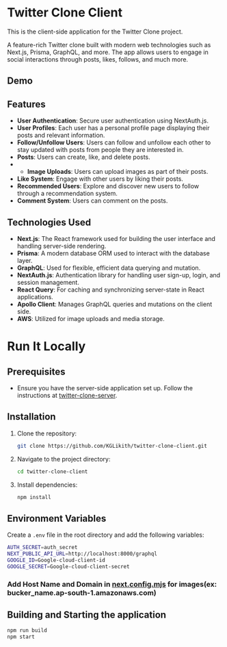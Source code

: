 # Twitter Clone Client

This is the client-side application for the Twitter Clone project.

A feature-rich Twitter clone built with modern web technologies such as Next.js, Prisma, GraphQL, and more. The app allows users to engage in social interactions through posts, likes, follows, and much more.

## Demo

## Features

- **User Authentication**: Secure user authentication using NextAuth.js.
- **User Profiles**: Each user has a personal profile page displaying their posts and relevant information.
- **Follow/Unfollow Users**: Users can follow and unfollow each other to stay updated with posts from people they are interested in.
- **Posts**: Users can create, like, and delete posts.
- - **Image Uploads**: Users can upload images as part of their posts.
- **Like System**: Engage with other users by liking their posts.
- **Recommended Users**: Explore and discover new users to follow through a recommendation system.
- **Comment System**: Users can comment on the posts.

## Technologies Used

- **Next.js**: The React framework used for building the user interface and handling server-side rendering.
- **Prisma**: A modern database ORM used to interact with the database layer.
- **GraphQL**: Used for flexible, efficient data querying and mutation.
- **NextAuth.js**: Authentication library for handling user sign-up, login, and session management.
- **React Query**: For caching and synchronizing server-state in React applications.
- **Apollo Client**: Manages GraphQL queries and mutations on the client side.
- **AWS**: Utilized for image uploads and media storage.

# Run It Locally

## Prerequisites

- Ensure you have the server-side application set up. Follow the instructions at [twitter-clone-server](https://github.com/KGLikith/twitter-clone-server).

## Installation

1. Clone the repository:

    ```bash
    git clone https://github.com/KGLikith/twitter-clone-client.git
    ```

2. Navigate to the project directory:

    ```bash
    cd twitter-clone-client
    ```

3. Install dependencies:

    ```bash
    npm install
    ```

## Environment Variables

Create a `.env` file in the root directory and add the following variables:

```bash
AUTH_SECRET=auth_secret
NEXT_PUBLIC_API_URL=http://localhost:8000/graphql
GOOGLE_ID=Google-cloud-client-id
GOOGLE_SECRET=Google-cloud-client-secret
```


### Add Host Name and Domain in [next.config.mjs](https://github.com/KGLikith/twitter-clone-client/blob/main/next.config.mjs) for images(ex: bucker_name.ap-south-1.amazonaws.com)

### 

## Building and Starting the application

```bash
npm run build
npm start
```
